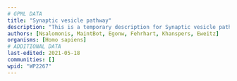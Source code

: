 ```yaml
---
# GPML DATA
title: "Synaptic vesicle pathway"
description: "This is a temporary description for Synaptic vesicle pathway"
authors: [Nsalomonis, MaintBot, Egonw, Fehrhart, Khanspers, Eweitz]
organisms: [Homo sapiens]
# ADDITIONAL DATA
last-edited: 2021-05-18
communities: []
wpid: "WP2267"
---
```

